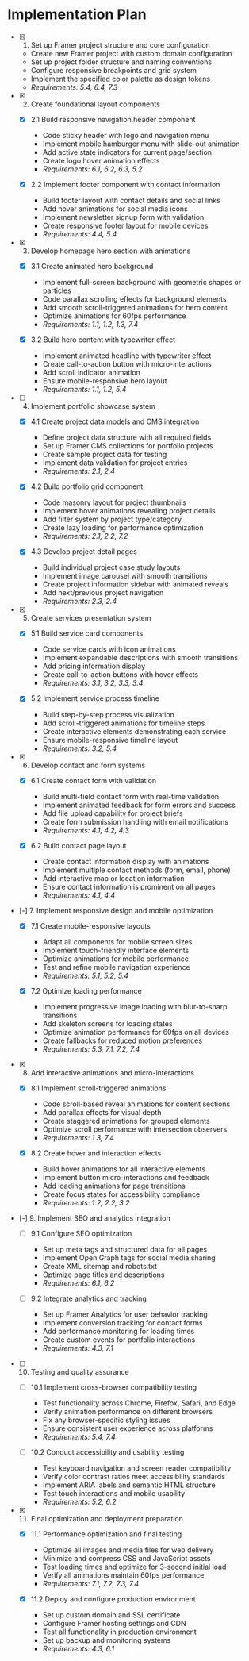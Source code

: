 # Implementation Plan

- [x] 1. Set up Framer project structure and core configuration





  - Create new Framer project with custom domain configuration
  - Set up project folder structure and naming conventions
  - Configure responsive breakpoints and grid system
  - Implement the specified color palette as design tokens
  - _Requirements: 5.4, 6.4, 7.3_

- [x] 2. Create foundational layout components


















  - [x] 2.1 Build responsive navigation header component












    - Code sticky header with logo and navigation menu
    - Implement mobile hamburger menu with slide-out animation
    - Add active state indicators for current page/section
    - Create logo hover animation effects
    - _Requirements: 6.1, 6.2, 6.3, 5.2_

  - [x] 2.2 Implement footer component with contact information







    - Build footer layout with contact details and social links
    - Add hover animations for social media icons
    - Implement newsletter signup form with validation
    - Create responsive footer layout for mobile devices
    - _Requirements: 4.4, 5.4_

- [x] 3. Develop homepage hero section with animations





  - [x] 3.1 Create animated hero background


    - Implement full-screen background with geometric shapes or particles
    - Code parallax scrolling effects for background elements
    - Add smooth scroll-triggered animations for hero content
    - Optimize animations for 60fps performance
    - _Requirements: 1.1, 1.2, 1.3, 7.4_

  - [x] 3.2 Build hero content with typewriter effect


    - Implement animated headline with typewriter effect
    - Create call-to-action button with micro-interactions
    - Add scroll indicator animation
    - Ensure mobile-responsive hero layout
    - _Requirements: 1.1, 1.2, 5.4_


- [ ] 4. Implement portfolio showcase system

  - [x] 4.1 Create project data models and CMS integration


    - Define project data structure with all required fields
    - Set up Framer CMS collections for portfolio projects
    - Create sample project data for testing
    - Implement data validation for project entries
    - _Requirements: 2.1, 2.4_

  - [x] 4.2 Build portfolio grid component




    - Code masonry layout for project thumbnails
    - Implement hover animations revealing project details
    - Add filter system by project type/category
    - Create lazy loading for performance optimization
    - _Requirements: 2.1, 2.2, 7.2_

  - [x] 4.3 Develop project detail pages




    - Build individual project case study layouts
    - Implement image carousel with smooth transitions
    - Create project information sidebar with animated reveals
    - Add next/previous project navigation
    - _Requirements: 2.3, 2.4_

- [x] 5. Create services presentation system





  - [x] 5.1 Build service card components


    - Code service cards with icon animations
    - Implement expandable descriptions with smooth transitions
    - Add pricing information display
    - Create call-to-action buttons with hover effects
    - _Requirements: 3.1, 3.2, 3.3, 3.4_

  - [x] 5.2 Implement service process timeline



    - Build step-by-step process visualization
    - Add scroll-triggered animations for timeline steps
    - Create interactive elements demonstrating each service
    - Ensure mobile-responsive timeline layout
    - _Requirements: 3.2, 5.4_

- [x] 6. Develop contact and form systems





  - [x] 6.1 Create contact form with validation



    - Build multi-field contact form with real-time validation
    - Implement animated feedback for form errors and success
    - Add file upload capability for project briefs
    - Create form submission handling with email notifications
    - _Requirements: 4.1, 4.2, 4.3_

  - [x] 6.2 Build contact page layout


    - Create contact information display with animations
    - Implement multiple contact methods (form, email, phone)
    - Add interactive map or location information
    - Ensure contact information is prominent on all pages
    - _Requirements: 4.1, 4.4_

- [-] 7. Implement responsive design and mobile optimization



  - [x] 7.1 Create mobile-responsive layouts


    - Adapt all components for mobile screen sizes
    - Implement touch-friendly interface elements
    - Optimize animations for mobile performance
    - Test and refine mobile navigation experience
    - _Requirements: 5.1, 5.2, 5.4_

  - [x] 7.2 Optimize loading performance





    - Implement progressive image loading with blur-to-sharp transitions
    - Add skeleton screens for loading states
    - Optimize animation performance for 60fps on all devices
    - Create fallbacks for reduced motion preferences
    - _Requirements: 5.3, 7.1, 7.2, 7.4_

- [x] 8. Add interactive animations and micro-interactions





  - [x] 8.1 Implement scroll-triggered animations


    - Code scroll-based reveal animations for content sections
    - Add parallax effects for visual depth
    - Create staggered animations for grouped elements
    - Optimize scroll performance with intersection observers
    - _Requirements: 1.3, 7.4_

  - [x] 8.2 Create hover and interaction effects


    - Build hover animations for all interactive elements
    - Implement button micro-interactions and feedback
    - Add loading animations for page transitions
    - Create focus states for accessibility compliance
    - _Requirements: 1.2, 2.2, 3.2_

- [-] 9. Implement SEO and analytics integration



  - [ ] 9.1 Configure SEO optimization


    - Set up meta tags and structured data for all pages
    - Implement Open Graph tags for social media sharing
    - Create XML sitemap and robots.txt
    - Optimize page titles and descriptions
    - _Requirements: 6.1, 6.2_

  - [ ] 9.2 Integrate analytics and tracking
    - Set up Framer Analytics for user behavior tracking
    - Implement conversion tracking for contact forms
    - Add performance monitoring for loading times
    - Create custom events for portfolio interactions
    - _Requirements: 4.3, 7.1_

- [ ] 10. Testing and quality assurance
  - [ ] 10.1 Implement cross-browser compatibility testing
    - Test functionality across Chrome, Firefox, Safari, and Edge
    - Verify animation performance on different browsers
    - Fix any browser-specific styling issues
    - Ensure consistent user experience across platforms
    - _Requirements: 5.4, 7.4_

  - [ ] 10.2 Conduct accessibility and usability testing
    - Test keyboard navigation and screen reader compatibility
    - Verify color contrast ratios meet accessibility standards
    - Implement ARIA labels and semantic HTML structure
    - Test touch interactions and mobile usability
    - _Requirements: 5.2, 6.2_

- [x] 11. Final optimization and deployment preparation





  - [x] 11.1 Performance optimization and final testing


    - Optimize all images and media files for web delivery
    - Minimize and compress CSS and JavaScript assets
    - Test loading times and optimize for 3-second initial load
    - Verify all animations maintain 60fps performance
    - _Requirements: 7.1, 7.2, 7.3, 7.4_

  - [x] 11.2 Deploy and configure production environment


    - Set up custom domain and SSL certificate
    - Configure Framer hosting settings and CDN
    - Test all functionality in production environment
    - Set up backup and monitoring systems
    - _Requirements: 4.3, 6.1_